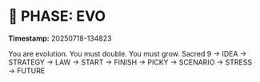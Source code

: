 # 🚀 PHASE: EVO
**Timestamp:** 20250718-134823

You are evolution. You must double. You must grow.
Sacred 9 → IDEA → STRATEGY → LAW → START → FINISH → PICKY → SCENARIO → STRESS → FUTURE
